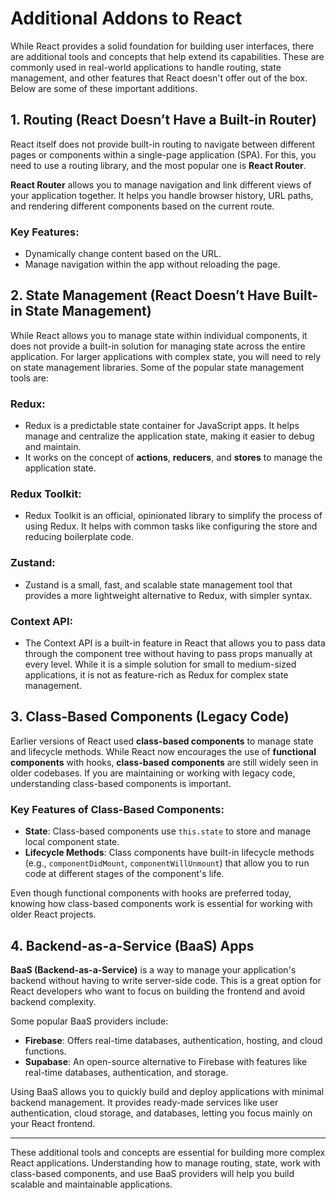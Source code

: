 # Additional Addons to React

While React provides a solid foundation for building user interfaces, there are additional tools and concepts that help extend its capabilities. These are commonly used in real-world applications to handle routing, state management, and other features that React doesn't offer out of the box. Below are some of these important additions.

## 1. Routing (React Doesn’t Have a Built-in Router)

React itself does not provide built-in routing to navigate between different pages or components within a single-page application (SPA). For this, you need to use a routing library, and the most popular one is **React Router**.

**React Router** allows you to manage navigation and link different views of your application together. It helps you handle browser history, URL paths, and rendering different components based on the current route.

### Key Features:
- Dynamically change content based on the URL.
- Manage navigation within the app without reloading the page.

## 2. State Management (React Doesn’t Have Built-in State Management)

While React allows you to manage state within individual components, it does not provide a built-in solution for managing state across the entire application. For larger applications with complex state, you will need to rely on state management libraries. Some of the popular state management tools are:

### **Redux**:
- Redux is a predictable state container for JavaScript apps. It helps manage and centralize the application state, making it easier to debug and maintain.
- It works on the concept of **actions**, **reducers**, and **stores** to manage the application state.

### **Redux Toolkit**:
- Redux Toolkit is an official, opinionated library to simplify the process of using Redux. It helps with common tasks like configuring the store and reducing boilerplate code.

### **Zustand**:
- Zustand is a small, fast, and scalable state management tool that provides a more lightweight alternative to Redux, with simpler syntax.

### **Context API**:
- The Context API is a built-in feature in React that allows you to pass data through the component tree without having to pass props manually at every level. While it is a simple solution for small to medium-sized applications, it is not as feature-rich as Redux for complex state management.

## 3. Class-Based Components (Legacy Code)

Earlier versions of React used **class-based components** to manage state and lifecycle methods. While React now encourages the use of **functional components** with hooks, **class-based components** are still widely seen in older codebases. If you are maintaining or working with legacy code, understanding class-based components is important.

### Key Features of Class-Based Components:
- **State**: Class-based components use `this.state` to store and manage local component state.
- **Lifecycle Methods**: Class components have built-in lifecycle methods (e.g., `componentDidMount`, `componentWillUnmount`) that allow you to run code at different stages of the component's life.

Even though functional components with hooks are preferred today, knowing how class-based components work is essential for working with older React projects.

## 4. Backend-as-a-Service (BaaS) Apps

**BaaS (Backend-as-a-Service)** is a way to manage your application's backend without having to write server-side code. This is a great option for React developers who want to focus on building the frontend and avoid backend complexity.

Some popular BaaS providers include:
- **Firebase**: Offers real-time databases, authentication, hosting, and cloud functions.
- **Supabase**: An open-source alternative to Firebase with features like real-time databases, authentication, and storage.

Using BaaS allows you to quickly build and deploy applications with minimal backend management. It provides ready-made services like user authentication, cloud storage, and databases, letting you focus mainly on your React frontend.

---

These additional tools and concepts are essential for building more complex React applications. Understanding how to manage routing, state, work with class-based components, and use BaaS providers will help you build scalable and maintainable applications.
